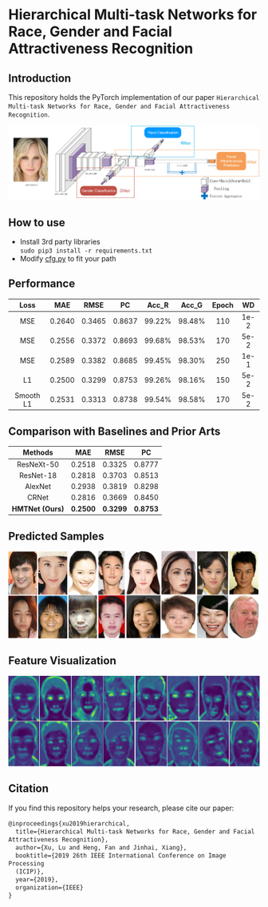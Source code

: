 # Hierarchical Multi-task Networks for Race, Gender and Facial Attractiveness Recognition
## Introduction
This repository holds the PyTorch implementation of our paper ```Hierarchical
 Multi-task Networks for Race, Gender and Facial Attractiveness Recognition```.

![HMTNet](./hmt_architecture.png)

## How to use
* Install 3rd party libraries   
    ````sudo pip3 install -r requirements.txt````
* Modify [cfg.py](./config/cfg.py) to fit your path


## Performance
| Loss | MAE | RMSE | PC | Acc_R | Acc_G| Epoch | WD |
| :---: | :---: | :---: | :---: | :---: | :---: | :---: | :---: |
| MSE | 0.2640 | 0.3465 | 0.8637 | 99.22% | 98.48% | 110 | 1e-2|
| MSE | 0.2556 | 0.3372 | 0.8693 | 99.68% | 98.53% | 170 | 5e-2|
| MSE | 0.2589 | 0.3382 | 0.8685 | 99.45% | 98.30% | 250 | 1e-1|
| L1 | 0.2500 | 0.3299 | 0.8753 | 99.26% | 98.16% | 150 | 5e-2|
| Smooth L1 | 0.2531 | 0.3313 | 0.8738 | 99.54% | 98.58% | 170 | 5e-2|


## Comparison with Baselines and Prior Arts
| Methods | MAE | RMSE | PC |
| :---: | :---: | :---: | :---: |
| ResNeXt-50 | 0.2518 | 0.3325 | 0.8777 |
| ResNet-18 | 0.2818 | 0.3703 | 0.8513 |
| AlexNet | 0.2938 | 0.3819 | 0.8298 |
| CRNet | 0.2816 | 0.3669 | 0.8450 |
| **HMTNet (Ours)** | **0.2500** | **0.3299** | **0.8753** |


## Predicted Samples
![Prediction](./fbp_pred.png)


## Feature Visualization
![Feature Visualization](./feature_vis.png)


## Citation
If you find this repository helps your research, please cite our paper:
```
@inproceedings{xu2019hierarchical,
  title={Hierarchical Multi-task Networks for Race, Gender and Facial Attractiveness Recognition},
  author={Xu, Lu and Heng, Fan and Jinhai, Xiang},
  booktitle={2019 26th IEEE International Conference on Image Processing 
  (ICIP)},
  year={2019},
  organization={IEEE}
}
```